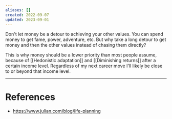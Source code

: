 ```yaml
---
aliases: []
created: 2022-09-07
updated: 2023-09-01
---
```

Don't let money be a detour to achieving your other values. You can spend money to get fame, power, adventure, etc. But why take a long detour to get money and then the other values instead of chasing them directly?

This is why money should be a lower priority than most people assume, because of [[Hedonistic adaptation]] and [[Diminishing returns]] after a certain income level. Regardless of my next career move I'll likely be close to or beyond that income level.

---
# References
* https://www.julian.com/blog/life-planning